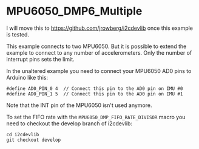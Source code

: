 # MPU6050_DMP6_Multiple
I will move this to https://github.com/jrowberg/i2cdevlib once this example is tested.

This example connects to two MPU6050. But it is possible to extend the example to connect to any number of accelerometers. Only the number of interrupt pins sets the limit.

In the unaltered example you need to connect your MPU6050 AD0 pins to Arduino like this:
```
#define AD0_PIN_0 4  // Connect this pin to the AD0 pin on IMU #0
#define AD0_PIN_1 5  // Connect this pin to the AD0 pin on IMU #1
```
Note that the INT pin of the MPU6050 isn't used anymore.

To set the FIFO rate with the `MPU6050_DMP_FIFO_RATE_DIVISOR` macro you need to checkout the develop branch of i2cdevlib:
```
cd i2cdevlib
git checkout develop
```

